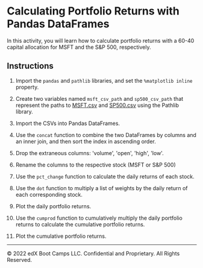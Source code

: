 # Calculating Portfolio Returns with Pandas DataFrames

In this activity, you will learn how to calculate portfolio returns with a 60-40 capital allocation for MSFT and the S&P 500, respectively.

## Instructions

1. Import the `pandas` and `pathlib` libraries, and set the `%matplotlib inline` property.

2. Create two variables named `msft_csv_path` and `sp500_csv_path` that represent the paths to [MSFT.csv](Resources/MSFT.csv) and [SP500.csv](Resources/SP500.csv) using the Pathlib library.

3. Import the CSVs into Pandas DataFrames.

4. Use the `concat` function to combine the two DataFrames by columns and an inner join, and then sort the index in ascending order.

5. Drop the extraneous columns: 'volume', 'open', 'high', 'low'.

6. Rename the columns to the respective stock (MSFT or S&P 500)

7. Use the `pct_change` function to calculate the daily returns of each stock.

8. Use the `dot` function to multiply a list of weights by the daily return of each corresponding stock.

9. Plot the daily portfolio returns.

10. Use the `cumprod` function to cumulatively multiply the daily portfolio returns to calculate the cumulative portfolio returns.

11. Plot the cumulative portfolio returns.

---

© 2022 edX Boot Camps LLC. Confidential and Proprietary. All Rights Reserved.
